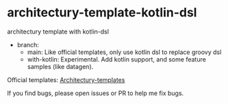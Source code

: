 # architectury-template-kotlin-dsl
architectury template with kotlin-dsl

- branch:
    - main: Like official templates, only use kotlin dsl to replace groovy dsl
    - with-kotlin: Experimental. Add kotlin support, and some feature samples (like datagen).

Official templates: [Architectury-templates](https://github.com/architectury/architectury-templates/releases)

If you find bugs, please open issues or PR to help me fix bugs.